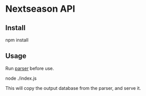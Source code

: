 # Nextseason API

## Install

  npm install

## Usage

Run [parser](../parser) before use. 

  node ./index.js

This will copy the output database from the parser, and serve it.